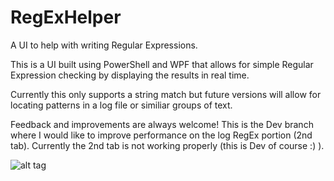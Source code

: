 # RegExHelper
A UI to help with writing Regular Expressions.

This is a UI built using PowerShell and WPF that allows for simple Regular Expression checking by displaying the results in real time.

Currently this only supports a string match but future versions will allow for locating patterns in a log file or similiar groups of text.

Feedback and improvements are always welcome! This is the Dev branch where I would like to improve performance on the log RegEx portion (2nd tab). Currently the 2nd tab is not working properly (this is Dev of course :) ).

![alt tag](https://github.com/proxb/RegExHelper/blob/Dev/RegExHelper_DEV.png)
